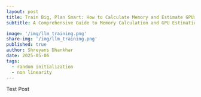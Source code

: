 ```yaml
---
layout: post
title: Train Big, Plan Smart: How to Calculate Memory and Estimate GPUs for LLMs
subtitle: A Comprehensive Guide to Memory Calculation and GPU Estimation for Optimizing LLM Training. 

image: '/img/llm_training.png'
share-img: '/img/llm_training.png'
published: true
author: Shreyans Dhankhar
date: 2025-05-06
tags:
  - random initialization
  - non linearity
---
```

 

Test Post
